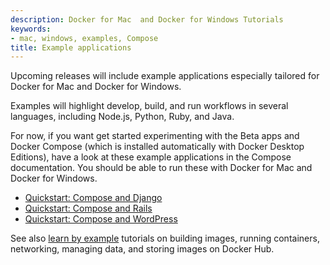 ```yaml
---
description: Docker for Mac  and Docker for Windows Tutorials
keywords:
- mac, windows, examples, Compose
title: Example applications
---
```


Upcoming releases will include example applications especially tailored for Docker for Mac and Docker for Windows.

Examples will highlight develop, build, and run workflows in several languages, including Node.js, Python, Ruby, and Java.

For now, if you want get started experimenting with the Beta apps and Docker Compose (which is installed automatically with Docker Desktop Editions), have a look at these example applications in the Compose documentation. You should be able to run these with Docker for Mac and Docker for Windows.

- [Quickstart: Compose and Django](/compose/django/)
- [Quickstart: Compose and Rails](/compose/rails/)
- [Quickstart: Compose and WordPress](/compose/wordpress/)

See also [learn by example](/engine/tutorials/index.md) tutorials on building images, running containers, networking, managing data, and storing images on Docker Hub.
